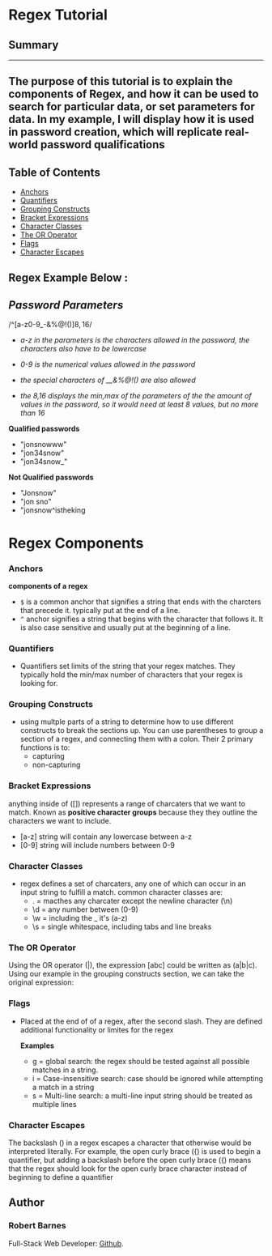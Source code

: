 # **Regex Tutorial** 



## Summary
---
The purpose of this tutorial is to explain the components of Regex, and how it can be used to search for particular data, or set parameters for data. In my example, I will display how it is used in password creation, which will replicate real-world password qualifications
---

## Table of Contents

- [Anchors](#anchors)
- [Quantifiers](#quantifiers)
- [Grouping Constructs](#grouping-constructs)
- [Bracket Expressions](#bracket-expressions)
- [Character Classes](#character-classes)
- [The OR Operator](#the-or-operator)
- [Flags](#flags)
- [Character Escapes](#character-escapes)

## Regex Example Below :


## *Password Parameters*
/^[a-z0-9_-&%$@!()]{8,16}$/

 - *a-z in the parameters is the characters allowed in the password, the characters also have to be lowercase*

- *0-9 is the numerical values allowed in the password*

- *the special characters of __&%@!() are also allowed*

- *the 8,16 displays the min,max of the parameters of the the amount of values in the password, so it would need at least 8 values, but no more than 16*

**Qualified passwords**
- "jonsnowww"
- "jon34snow"
- "jon34snow_"

**Not Qualified passwords**
- "Jonsnow"
- "jon sno"
- "jonsnow^istheking
# Regex Components
### Anchors
**components of a regex**
- `$` is a common anchor that signifies a string that ends with the charcters that precede it. typically put at the end of a line.
- `^` anchor signifies a string that begins with the character that follows it. It is also case sensitive and usually put at the beginning of a line.

### Quantifiers
- Quantifiers set limits of the string that your regex matches. They typically hold the min/max number of characters that your regex is looking for.
### Grouping Constructs
- using multple parts of a string to determine how to use different constructs to break the sections up. You can use parentheses to group a section of a regex, and connecting them with a colon. Their 2 primary functions is to:
    - capturing
    - non-capturing

### Bracket Expressions
 anything inside of ([]) represents a range of charcaters that we want to match. Known as **positive character groups** because they they outline the characters we want to include.
 - [a-z] string will contain any lowercase between a-z
 - [0-9] string will include numbers between 0-9
### Character Classes
 - regex defines a set of charcaters, any one of which can occur in an input string to fulfill a match. common character classes are:
    - . = macthes any charcater except the newline character (\n)
    - \d = any number between (0-9)
    - \w = including the _ it's (a-z)
    - \s = single whitespace, including tabs and line breaks
### The OR Operator
Using the OR operator (|), the expression [abc] could be written as (a|b|c). Using our example in the grouping constructs section, we can take the original expression:
### Flags
- Placed at the end of of a regex, after the second slash. They are defined additional functionality or limites for the regex
    
    **Examples**
    - g = global search: the regex should be tested against all possible matches in a string.
    - i = Case-insensitive search: case should be ignored while attempting a match in a string
    - s = Multi-line search: a multi-line input string should be treated as multiple lines
### Character Escapes
The backslash (\) in a regex escapes a character that otherwise would be interpreted literally. For example, the open curly brace ({) is used to begin a quantifier, but adding a backslash before the open curly brace (\{) means that the regex should look for the open curly brace character instead of beginning to define a quantifier
## Author
### Robert Barnes
Full-Stack Web Developer: 
[Github](https://github.com/okingdomz/Vinland-regex).


